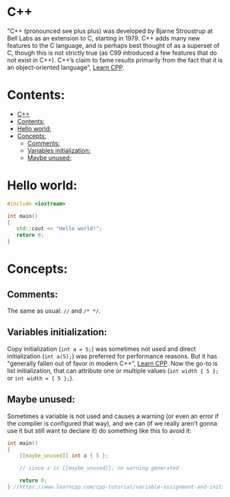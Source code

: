 # C++

"C++ (pronounced see plus plus) was developed by Bjarne Stroustrup at Bell Labs as an extension to C, starting in 1979. C++ adds many new features to the C language, and is perhaps best thought of as a superset of C, though this is not strictly true (as C99 introduced a few features that do not exist in C++). C++’s claim to fame results primarily from the fact that it is an object-oriented language", [Learn CPP](https://www.learncpp.com/cpp-tutorial/introduction-to-cplusplus/).

# Contents:

- [C++](#c)
- [Contents:](#contents)
- [Hello world:](#hello-world)
- [Concepts:](#concepts)
  - [Comments:](#comments)
  - [Variables initialization:](#variables-initialization)
  - [Maybe unused:](#maybe-unused)

# Hello world:

```c++
#include <iostream>

int main()
{
   std::cout << "Hello world!";
   return 0;
}
```

# Concepts:

## Comments:

The same as usual: `//` and `/* */`.

## Variables initialization:

Copy initialization (`int a = 5;`) was sometimes not used and direct initialization (`int a(5);`) was preferred for
performance reasons. But it has "generally fallen out of favor in modern C++", [Learn CPP](https://www.learncpp.com/cpp-tutorial/variable-assignment-and-initialization/). Now the go-to is list initialization, that can attribute one or multiple values
(`int width { 5 };` or `int width = { 5 };`).

## Maybe unused:

Sometimes a variable is not used and causes a warning (or even an error if the compiler is configured that way), and we
can (if we really aren't gonna use it but still want to declare it) do something like this to avoid it:

```c++
int main()
{
    [[maybe_unused]] int x { 5 };

    // since x is [[maybe_unused]], no warning generated

    return 0;
} //https://www.learncpp.com/cpp-tutorial/variable-assignment-and-initialization/
```